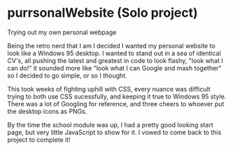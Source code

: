 # purrsonalWebsite (Solo project)

Trying out my own personal webpage

Being the retro nerd that I am I decided I wanted my personal website to look like a Windows 95 desktop. I wanted to stand out in a sea of identical CV's, all pushing the latest and greatest in code to look flashy, "look what I can do!" it sounded more like "look what I can Google and mash together" so I decided to go simple, or so I thought.

This took weeks of fighting uphill with CSS, every nuance was difficult trying to both use CSS sucessfully, and keeping it true to Windows 95 style. There was a lot of Googling for reference, and three cheers to whoever put the desktop icons as PNGs.

By the time the school module was up, I had a pretty good looking start page, but very little JavaScript to show for it. I vowed to come back to this project to complete it!
